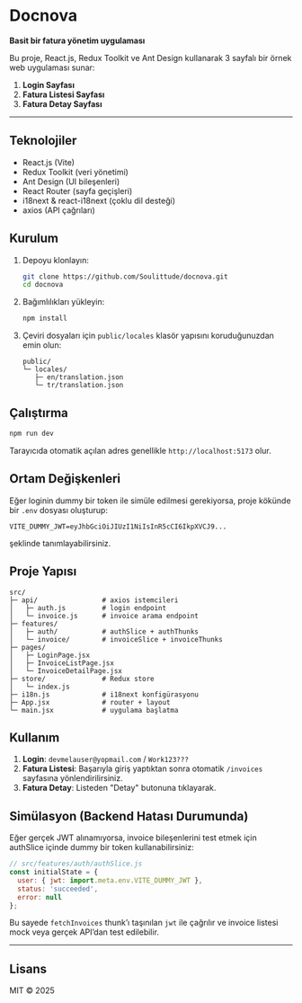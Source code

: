 # Docnova

**Basit bir fatura yönetim uygulaması**

Bu proje, React.js, Redux Toolkit ve Ant Design kullanarak 3 sayfalı bir örnek web uygulaması sunar:

1. **Login Sayfası**
2. **Fatura Listesi Sayfası**
3. **Fatura Detay Sayfası**

---

## Teknolojiler

* React.js (Vite)
* Redux Toolkit (veri yönetimi)
* Ant Design (UI bileşenleri)
* React Router (sayfa geçişleri)
* i18next & react-i18next (çoklu dil desteği)
* axios (API çağrıları)

## Kurulum

1. Depoyu klonlayın:

   ```bash
   git clone https://github.com/Soulittude/docnova.git
   cd docnova
   ```
2. Bağımlılıkları yükleyin:

   ```bash
   npm install
   ```
3. Çeviri dosyaları için `public/locales` klasör yapısını koruduğunuzdan emin olun:

   ```text
   public/
   └─ locales/
      ├─ en/translation.json
      └─ tr/translation.json
   ```

## Çalıştırma

```bash
npm run dev
```

Tarayıcıda otomatik açılan adres genellikle `http://localhost:5173` olur.

## Ortam Değişkenleri

Eğer loginin dummy bir token ile simüle edilmesi gerekiyorsa, proje kökünde bir `.env` dosyası oluşturup:

```env
VITE_DUMMY_JWT=eyJhbGciOiJIUzI1NiIsInR5cCI6IkpXVCJ9...
```

şeklinde tanımlayabilirsiniz.

## Proje Yapısı

```
src/
├─ api/                # axios istemcileri
│   ├─ auth.js         # login endpoint
│   └─ invoice.js      # invoice arama endpoint
├─ features/
│   ├─ auth/           # authSlice + authThunks
│   └─ invoice/        # invoiceSlice + invoiceThunks
├─ pages/
│   ├─ LoginPage.jsx
│   ├─ InvoiceListPage.jsx
│   └─ InvoiceDetailPage.jsx
├─ store/              # Redux store
│   └─ index.js
├─ i18n.js             # i18next konfigürasyonu
├─ App.jsx             # router + layout
└─ main.jsx            # uygulama başlatma
```

## Kullanım

1. **Login**: `devmelauser@yopmail.com` / `Work123???`
2. **Fatura Listesi**: Başarıyla giriş yaptıktan sonra otomatik `/invoices` sayfasına yönlendirilirsiniz.
3. **Fatura Detay**: Listeden "Detay" butonuna tıklayarak.

## Simülasyon (Backend Hatası Durumunda)

Eğer gerçek JWT alınamıyorsa, invoice bileşenlerini test etmek için authSlice içinde dummy bir token kullanabilirsiniz:

```js
// src/features/auth/authSlice.js
const initialState = {
  user: { jwt: import.meta.env.VITE_DUMMY_JWT },
  status: 'succeeded',
  error: null
};
```

Bu sayede `fetchInvoices` thunk’ı taşınılan `jwt` ile çağrılır ve invoice listesi mock veya gerçek API’dan test edilebilir.

---

## Lisans

MIT © 2025
